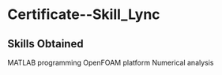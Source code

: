 # Certificate--Skill_Lync

## Skills Obtained
MATLAB programming
OpenFOAM platform
Numerical analysis
